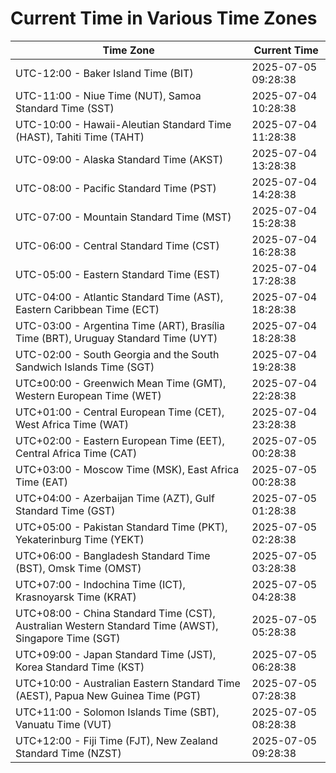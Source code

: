 # Current Time in Various Time Zones

| Time Zone | Current Time |
|-----------|--------------|
| UTC-12:00 - Baker Island Time (BIT) | 2025-07-05 09:28:38 |
| UTC-11:00 - Niue Time (NUT), Samoa Standard Time (SST) | 2025-07-04 10:28:38 |
| UTC-10:00 - Hawaii-Aleutian Standard Time (HAST), Tahiti Time (TAHT) | 2025-07-04 11:28:38 |
| UTC-09:00 - Alaska Standard Time (AKST) | 2025-07-04 13:28:38 |
| UTC-08:00 - Pacific Standard Time (PST) | 2025-07-04 14:28:38 |
| UTC-07:00 - Mountain Standard Time (MST) | 2025-07-04 15:28:38 |
| UTC-06:00 - Central Standard Time (CST) | 2025-07-04 16:28:38 |
| UTC-05:00 - Eastern Standard Time (EST) | 2025-07-04 17:28:38 |
| UTC-04:00 - Atlantic Standard Time (AST), Eastern Caribbean Time (ECT) | 2025-07-04 18:28:38 |
| UTC-03:00 - Argentina Time (ART), Brasília Time (BRT), Uruguay Standard Time (UYT) | 2025-07-04 18:28:38 |
| UTC-02:00 - South Georgia and the South Sandwich Islands Time (SGT) | 2025-07-04 19:28:38 |
| UTC±00:00 - Greenwich Mean Time (GMT), Western European Time (WET) | 2025-07-04 22:28:38 |
| UTC+01:00 - Central European Time (CET), West Africa Time (WAT) | 2025-07-04 23:28:38 |
| UTC+02:00 - Eastern European Time (EET), Central Africa Time (CAT) | 2025-07-05 00:28:38 |
| UTC+03:00 - Moscow Time (MSK), East Africa Time (EAT) | 2025-07-05 00:28:38 |
| UTC+04:00 - Azerbaijan Time (AZT), Gulf Standard Time (GST) | 2025-07-05 01:28:38 |
| UTC+05:00 - Pakistan Standard Time (PKT), Yekaterinburg Time (YEKT) | 2025-07-05 02:28:38 |
| UTC+06:00 - Bangladesh Standard Time (BST), Omsk Time (OMST) | 2025-07-05 03:28:38 |
| UTC+07:00 - Indochina Time (ICT), Krasnoyarsk Time (KRAT) | 2025-07-05 04:28:38 |
| UTC+08:00 - China Standard Time (CST), Australian Western Standard Time (AWST), Singapore Time (SGT) | 2025-07-05 05:28:38 |
| UTC+09:00 - Japan Standard Time (JST), Korea Standard Time (KST) | 2025-07-05 06:28:38 |
| UTC+10:00 - Australian Eastern Standard Time (AEST), Papua New Guinea Time (PGT) | 2025-07-05 07:28:38 |
| UTC+11:00 - Solomon Islands Time (SBT), Vanuatu Time (VUT) | 2025-07-05 08:28:38 |
| UTC+12:00 - Fiji Time (FJT), New Zealand Standard Time (NZST) | 2025-07-05 09:28:38 |
